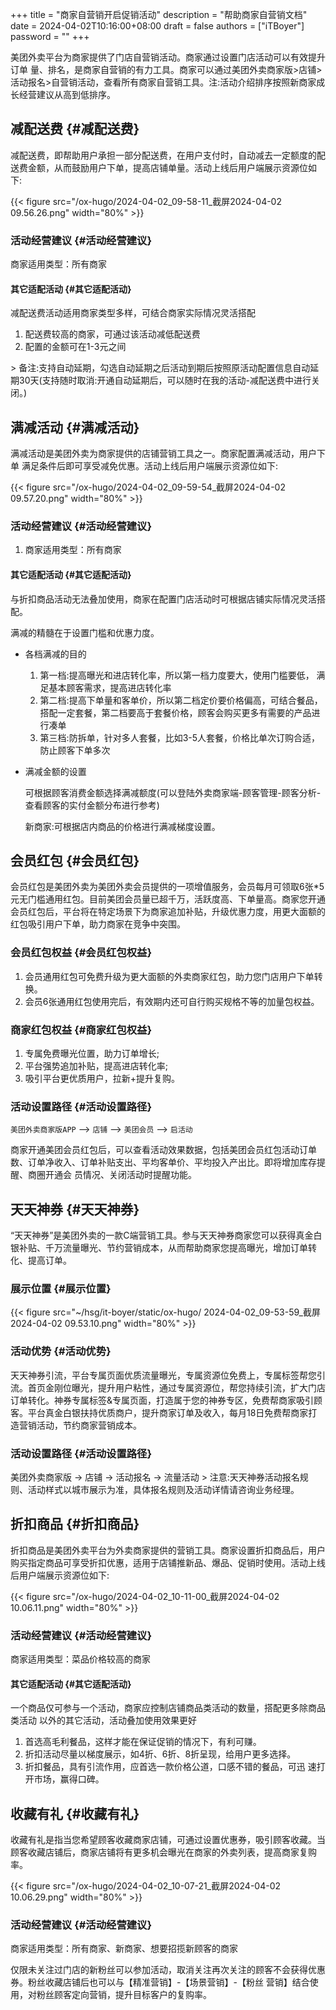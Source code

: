 +++
title = "商家自营销开启促销活动"
description = "帮助商家自营销文档"
date = 2024-04-02T10:16:00+08:00
draft = false
authors = ["iTBoyer"]
password = ""
+++

美团外卖平台为商家提供了门店自营销活动。商家通过设置门店活动可以有效提升订单 量、排名，是商家自营销的有力工具。商家可以通过美团外卖商家版&gt;店铺&gt;活动报名&gt;自营销活动，查看所有商家自营销工具。注:活动介绍排序按照新商家成长经营建议从高到低排序。 


## 减配送费 {#减配送费}

减配送费，即帮助用户承担一部分配送费，在用户支付时，自动减去一定额度的配送费金额，从而鼓励用户下单，提高店铺单量。活动上线后用户端展示资源位如下: 

{{< figure src="/ox-hugo/2024-04-02_09-58-11_截屏2024-04-02 09.56.26.png" width="80%" >}} 


### 活动经营建议 {#活动经营建议}

商家适用类型：所有商家 


#### 其它适配活动 {#其它适配活动}

减配送费活动适用商家类型多样，可结合商家实际情况灵活搭配 

1.  配送费较高的商家，可通过该活动减低配送费
2.  配置的金额可在1-3元之间

&gt; 备注:支持自动延期，勾选自动延期之后活动到期后按照原活动配置信息自动延期30天(支持随时取消:开通自动延期后，可以随时在我的活动-减配送费中进行关闭。) 


## 满减活动 {#满减活动}

满减活动是美团外卖为商家提供的店铺营销工具之一。商家配置满减活动，用户下单 满足条件后即可享受减免优惠。活动上线后用户端展示资源位如下: 

{{< figure src="/ox-hugo/2024-04-02_09-59-54_截屏2024-04-02 09.57.20.png" width="80%" >}} 


### 活动经营建议 {#活动经营建议}

1.  商家适用类型：所有商家


#### 其它适配活动 {#其它适配活动}

与折扣商品活动无法叠加使用，商家在配置门店活动时可根据店铺实际情况灵活搭配。 

满减的精髓在于设置门槛和优惠力度。 

<!--list-separator-->

-  各档满减的目的

    1.  第一档:提高曝光和进店转化率，所以第一档力度要大，使用门槛要低， 满足基本顾客需求，提高进店转化率
    2.  第二档:提高下单量和客单价，所以第二档定价要价格偏高，可结合餐品，搭配一定套餐，第二档要高于套餐价格，顾客会购买更多有需要的产品进行凑单
    3.  第三档:防拆单，针对多人套餐，比如3-5人套餐，价格比单次订购合适，防止顾客下单多次

<!--list-separator-->

-  满减金额的设置

    可根据顾客消费金额选择满减额度(可以登陆外卖商家端-顾客管理-顾客分析-查看顾客的实付金额分布进行参考) 
    
    新商家:可根据店内商品的价格进行满减梯度设置。 


## 会员红包 {#会员红包}

会员红包是美团外卖为美团外卖会员提供的一项增值服务，会员每月可领取6张\*5元无门槛通用红包。目前美团会员量已超千万，活跃度高、下单量高。商家您开通会员红包后，平台将在特定场景下为商家追加补贴，升级优惠力度，用更大面额的红包吸引用户下单，助力商家在竞争中突围。 


### 会员红包权益 {#会员红包权益}

1.  会员通用红包可免费升级为更大面额的外卖商家红包，助力您门店用户下单转换。
2.  会员6张通用红包使用完后，有效期内还可自行购买规格不等的加量包权益。


### 商家红包权益 {#商家红包权益}

1.  专属免费曝光位置，助力订单增长;
2.  平台强势追加补贴，提高进店转化率;
3.  吸引平台更优质用户，拉新+提升复购。


### 活动设置路径 {#活动设置路径}

`美团外卖商家版APP` --&gt; `店铺` --&gt; `美团会员` --&gt; `启活动` 

商家开通美团会员红包后，可以查看活动效果数据，包括美团会员红包活动订单数、订单净收入、订单补贴支出、平均客单价、平均投入产出比。即将增加库存提醒、商圈开通会 员情况、关闭活动时提醒功能。 


## 天天神券 {#天天神券}

“天天神券”是美团外卖的一款C端营销工具。参与天天神券商家您可以获得真金白银补贴、千万流量曝光、节约营销成本，从而帮助商家您提高曝光，增加订单转化、提高订单。 


### 展示位置 {#展示位置}

{{< figure src="~/hsg/it-boyer/static/ox-hugo/   2024-04-02_09-53-59_截屏2024-04-02 09.53.10.png" width="80%" >}} 


### 活动优势 {#活动优势}

天天神券引流，平台专属页面优质流量曝光，专属资源位免费上，专属标签帮您引流。首页金刚位曝光，提升用户粘性，通过专属资源位，帮您持续引流，扩大门店订单转化。神券专属标签&amp;专属页面，打造属于您的神券专区，免费帮商家吸引顾客。平台真金白银扶持优质商户，提升商家订单及收入，每月18日免费帮商家打造营销活动，节约商家营销成本。 


### 活动设置路径 {#活动设置路径}

美团外卖商家版 -&gt; 店铺 -&gt; 活动报名 -&gt; 流量活动 &gt; 注意:天天神券活动报名规则、活动样式以城市展示为准，具体报名规则及活动详情请咨询业务经理。 


## 折扣商品 {#折扣商品}

折扣商品是美团外卖平台为外卖商家提供的营销工具。商家设置折扣商品后，用户购买指定商品可享受折扣优惠，适用于店铺推新品、爆品、促销时使用。活动上线后用户端展示资源位如下: 

{{< figure src="/ox-hugo/2024-04-02_10-11-00_截屏2024-04-02 10.06.11.png" width="80%" >}} 


### 活动经营建议 {#活动经营建议}

商家适用类型：菜品价格较高的商家 


#### 其它适配活动 {#其它适配活动}

一个商品仅可参与一个活动，商家应控制店铺商品类活动的数量，搭配更多除商品类活动 以外的其它活动，活动叠加使用效果更好 

1.  首选高毛利餐品，这样才能在保证促销的情况下，有利可赚。
2.  折扣活动尽量以梯度展示，如4折、6折、8折呈现，给用户更多选择。
3.  折扣餐品，具有引流作用，应首选一款价格公道，口感不错的餐品，可迅 速打开市场，赢得口碑。


## 收藏有礼 {#收藏有礼}

收藏有礼是指当您希望顾客收藏商家店铺，可通过设置优惠券，吸引顾客收藏。当顾客收藏店铺后，商家店铺将有更多机会曝光在商家的外卖列表，提高商家复购率。 

{{< figure src="/ox-hugo/2024-04-02_10-07-21_截屏2024-04-02 10.06.29.png" width="80%" >}} 


### 活动经营建议 {#活动经营建议}

商家适用类型：所有商家、新商家、想要招揽新顾客的商家 

仅限未关注过门店的新粉丝可以参加活动，取消关注再次关注的顾客不会获得优惠券。粉丝收藏店铺后也可以与【精准营销】-【场景营销】-【粉丝 营销】结合使用，对粉丝顾客定向营销，提升目标客户的复购率。 

